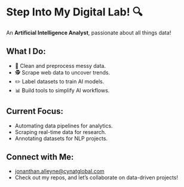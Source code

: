 # Step Into My Digital Lab! 🔍

An **Artificial Intelligence Analyst**, passionate about all things data!

## What I Do:
- 🔄 Clean and preprocess messy data.
- 🕵️ Scrape web data to uncover trends.
- ✏️ Label datasets to train AI models.
- 📊 Build tools to simplify AI workflows.

## Current Focus:
- Automating data pipelines for analytics.
- Scraping real-time data for research.
- Annotating datasets for NLP projects.

## Connect with Me:
- jonanthan.alleyne@cynatglobal.com
- Check out my repos, and let’s collaborate on data-driven projects!

<!--
**JANovember/JANovember** is a ✨ _special_ ✨ repository because its `README.md` (this file) appears on your GitHub profile.

Here are some ideas to get you started:

- 🔭 I’m currently working on ...
- 🌱 I’m currently learning ...
- 👯 I’m looking to collaborate on ...
- 🤔 I’m looking for help with ...
- 💬 Ask me about ...
- 📫 How to reach me: ...
- 😄 Pronouns: ...
- ⚡ Fun fact: ...
-->
